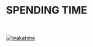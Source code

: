<h1>SPENDING TIME</h1>
<br>

<a href="https://wakatime.com/badge/user/ea99f606-f394-4982-9cc4-d033945b2a0a/project/3300d640-17f9-4d17-91a8-475b44a3f73f"><img src="https://wakatime.com/badge/user/ea99f606-f394-4982-9cc4-d033945b2a0a/project/3300d640-17f9-4d17-91a8-475b44a3f73f.svg" alt="wakatime"></a>
